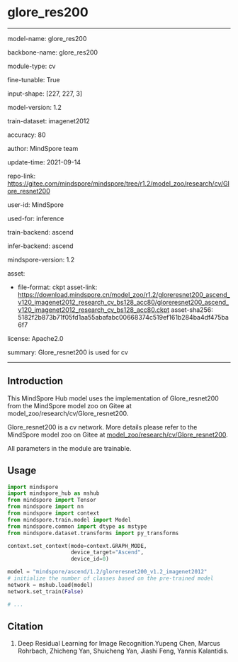 # glore_res200

---

model-name: glore_res200

backbone-name: glore_res200

module-type: cv

fine-tunable: True

input-shape: [227, 227, 3]

model-version: 1.2

train-dataset: imagenet2012

accuracy: 80

author: MindSpore team

update-time: 2021-09-14

repo-link: <https://gitee.com/mindspore/mindspore/tree/r1.2/model_zoo/research/cv/Glore_resnet200>

user-id: MindSpore

used-for: inference

train-backend: ascend

infer-backend: ascend

mindspore-version: 1.2

asset:

-
    file-format: ckpt
    asset-link: <https://download.mindspore.cn/model_zoo/r1.2/gloreresnet200_ascend_v120_imagenet2012_research_cv_bs128_acc80/gloreresnet200_ascend_v120_imagenet2012_research_cv_bs128_acc80.ckpt>
    asset-sha256: 5182f2b873b71f05fd1aa55abafabc00668374c519ef161b284ba4df475ba6f7

license: Apache2.0

summary: Glore_resnet200 is used for cv

---

## Introduction

This MindSpore Hub model uses the implementation of Glore_resnet200 from the MindSpore model zoo on Gitee at model_zoo/research/cv/Glore_resnet200.

Glore_resnet200 is a cv network. More details please refer to the MindSpore model zoo on Gitee at [model_zoo/research/cv/Glore_resnet200](https://gitee.com/mindspore/mindspore/blob/r1.2/model_zoo/research/cv/Glore_resnet200/README_CN.md).

All parameters in the module are trainable.

## Usage

```python
import mindspore
import mindspore_hub as mshub
from mindspore import Tensor
from mindspore import nn
from mindspore import context
from mindspore.train.model import Model
from mindspore.common import dtype as mstype
from mindspore.dataset.transforms import py_transforms

context.set_context(mode=context.GRAPH_MODE,
                    device_target="Ascend",
                    device_id=0)

model = "mindspore/ascend/1.2/gloreresnet200_v1.2_imagenet2012"
# initialize the number of classes based on the pre-trained model
network = mshub.load(model)
network.set_train(False)

# ...
```

## Citation

1. Deep Residual Learning for Image Recognition.Yupeng Chen, Marcus Rohrbach, Zhicheng Yan, Shuicheng Yan, Jiashi Feng, Yannis Kalantidis.
